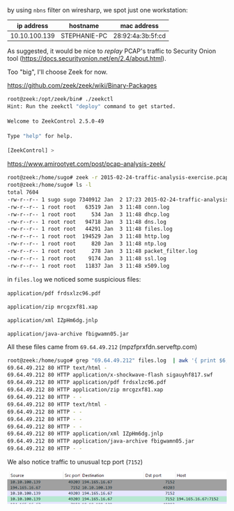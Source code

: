 by using `nbns` filter on wiresharp, we spot just one workstation:


| ip address    | hostname     | mac address       |
| ------------- | ------------ | ----------------- |
| 10.10.100.139 | STEPHANIE-PC | 28:92:4a:3b:5f:cd |

As suggested, it would be nice to *replay* PCAP's traffic to Security Onion tool (https://docs.securityonion.net/en/2.4/about.html).

Too "big", I'll choose Zeek for now.

https://github.com/zeek/zeek/wiki/Binary-Packages

```bash
root@zeek:/opt/zeek/bin# ./zeekctl
Hint: Run the zeekctl "deploy" command to get started.

Welcome to ZeekControl 2.5.0-49

Type "help" for help.

[ZeekControl] >
```

https://www.amirootyet.com/post/pcap-analysis-zeek/

```bash
root@zeek:/home/sugo# zeek -r 2015-02-24-traffic-analysis-exercise.pcap
root@zeek:/home/sugo# ls -l
total 7604
-rw-r--r-- 1 sugo sugo 7340912 Jan  2 17:23 2015-02-24-traffic-analysis-exercise.pcap
-rw-r--r-- 1 root root   63519 Jan  3 11:48 conn.log
-rw-r--r-- 1 root root     534 Jan  3 11:48 dhcp.log
-rw-r--r-- 1 root root   94718 Jan  3 11:48 dns.log
-rw-r--r-- 1 root root   44291 Jan  3 11:48 files.log
-rw-r--r-- 1 root root  194529 Jan  3 11:48 http.log
-rw-r--r-- 1 root root     820 Jan  3 11:48 ntp.log
-rw-r--r-- 1 root root     278 Jan  3 11:48 packet_filter.log
-rw-r--r-- 1 root root    9174 Jan  3 11:48 ssl.log
-rw-r--r-- 1 root root   11837 Jan  3 11:48 x509.log
```

in `files.log` we noticed some suspicious files:

`application/pdf frdsxlzc96.pdf`

`application/zip mrcgzxf81.xap`

`application/xml IZpHm6dg.jnlp`

`application/java-archive fbigwamn05.jar`

All these files came from `69.64.49.212` (mpzfprxfdn.serveftp.com)

```bash
root@zeek:/home/sugo# grep "69.64.49.212" files.log  | awk '{ print $6,$7,$8,$11,$12 }'
69.64.49.212 80 HTTP text/html -
69.64.49.212 80 HTTP application/x-shockwave-flash sigauyhf817.swf
69.64.49.212 80 HTTP application/pdf frdsxlzc96.pdf
69.64.49.212 80 HTTP application/zip mrcgzxf81.xap
69.64.49.212 80 HTTP - -
69.64.49.212 80 HTTP text/html -
69.64.49.212 80 HTTP - -
69.64.49.212 80 HTTP - -
69.64.49.212 80 HTTP - -
69.64.49.212 80 HTTP application/xml IZpHm6dg.jnlp
69.64.49.212 80 HTTP application/java-archive fbigwamn05.jar
69.64.49.212 80 HTTP - -
```

We also notice traffic to unusual tcp port (`7152`)

![](../../../_attachment/Pasted%20image%2020250103121511.png)







